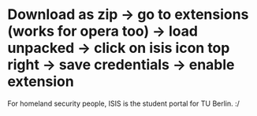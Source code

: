 # Download as zip -> go to extensions (works for opera too) -> load unpacked -> click on isis icon top right -> save credentials -> enable extension


For homeland security people, ISIS is the student portal for TU Berlin. :/
